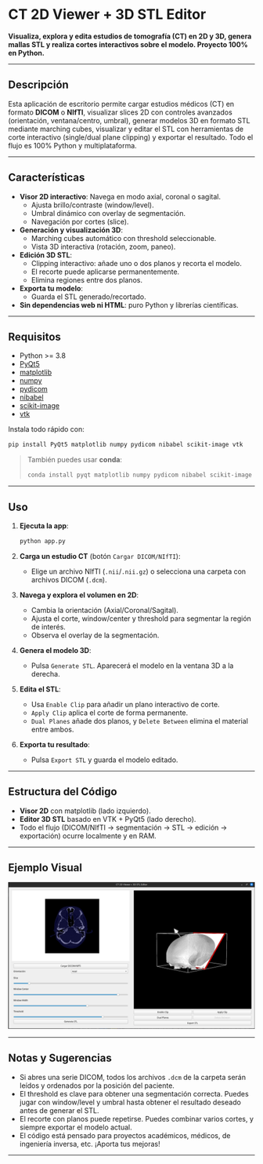 # CT 2D Viewer + 3D STL Editor

**Visualiza, explora y edita estudios de tomografía (CT) en 2D y 3D, genera mallas STL y realiza cortes interactivos sobre el modelo. Proyecto 100% en Python.**

---

## Descripción

Esta aplicación de escritorio permite cargar estudios médicos (CT) en formato **DICOM** o **NIfTI**, visualizar slices 2D con controles avanzados (orientación, ventana/centro, umbral), generar modelos 3D en formato STL mediante marching cubes, visualizar y editar el STL con herramientas de corte interactivo (single/dual plane clipping) y exportar el resultado. Todo el flujo es 100% Python y multiplataforma.

---

## Características

- **Visor 2D interactivo**: Navega en modo axial, coronal o sagital.
  - Ajusta brillo/contraste (window/level).
  - Umbral dinámico con overlay de segmentación.
  - Navegación por cortes (slice).
- **Generación y visualización 3D**:
  - Marching cubes automático con threshold seleccionable.
  - Vista 3D interactiva (rotación, zoom, paneo).
- **Edición 3D STL**:
  - Clipping interactivo: añade uno o dos planos y recorta el modelo.
  - El recorte puede aplicarse permanentemente.
  - Elimina regiones entre dos planos.
- **Exporta tu modelo**:
  - Guarda el STL generado/recortado.
- **Sin dependencias web ni HTML**: puro Python y librerías científicas.

---

## Requisitos

- Python >= 3.8
- [PyQt5](https://pypi.org/project/PyQt5/)
- [matplotlib](https://pypi.org/project/matplotlib/)
- [numpy](https://pypi.org/project/numpy/)
- [pydicom](https://pypi.org/project/pydicom/)
- [nibabel](https://pypi.org/project/nibabel/)
- [scikit-image](https://pypi.org/project/scikit-image/)
- [vtk](https://pypi.org/project/vtk/)

Instala todo rápido con:

```bash
pip install PyQt5 matplotlib numpy pydicom nibabel scikit-image vtk
```

> También puedes usar **conda**:
>
> ```bash
> conda install pyqt matplotlib numpy pydicom nibabel scikit-image vtk -c conda-forge
> ```

---

## Uso

1. **Ejecuta la app**:

    ```bash
    python app.py
    ```

2. **Carga un estudio CT** (botón `Cargar DICOM/NIfTI`):
    - Elige un archivo NIfTI (`.nii`/`.nii.gz`) o selecciona una carpeta con archivos DICOM (`.dcm`).

3. **Navega y explora el volumen en 2D**:
    - Cambia la orientación (Axial/Coronal/Sagital).
    - Ajusta el corte, window/center y threshold para segmentar la región de interés.
    - Observa el overlay de la segmentación.

4. **Genera el modelo 3D**:
    - Pulsa `Generate STL`. Aparecerá el modelo en la ventana 3D a la derecha.

5. **Edita el STL**:
    - Usa `Enable Clip` para añadir un plano interactivo de corte.
    - `Apply Clip` aplica el corte de forma permanente.
    - `Dual Planes` añade dos planos, y `Delete Between` elimina el material entre ambos.

6. **Exporta tu resultado**:
    - Pulsa `Export STL` y guarda el modelo editado.

---

## Estructura del Código

- **Visor 2D** con matplotlib (lado izquierdo).
- **Editor 3D STL** basado en VTK + PyQt5 (lado derecho).
- Todo el flujo (DICOM/NIfTI → segmentación → STL → edición → exportación) ocurre localmente y en RAM.

---

## Ejemplo Visual

![Captura de pantalla del visor 2D/3D con un estudio CT y modelo STL editado](demo_screenshot.png)

---

## Notas y Sugerencias

- Si abres una serie DICOM, todos los archivos `.dcm` de la carpeta serán leídos y ordenados por la posición del paciente.
- El threshold es clave para obtener una segmentación correcta. Puedes jugar con window/level y umbral hasta obtener el resultado deseado antes de generar el STL.
- El recorte con planos puede repetirse. Puedes combinar varios cortes, y siempre exportar el modelo actual.
- El código está pensado para proyectos académicos, médicos, de ingeniería inversa, etc. ¡Aporta tus mejoras!

---
